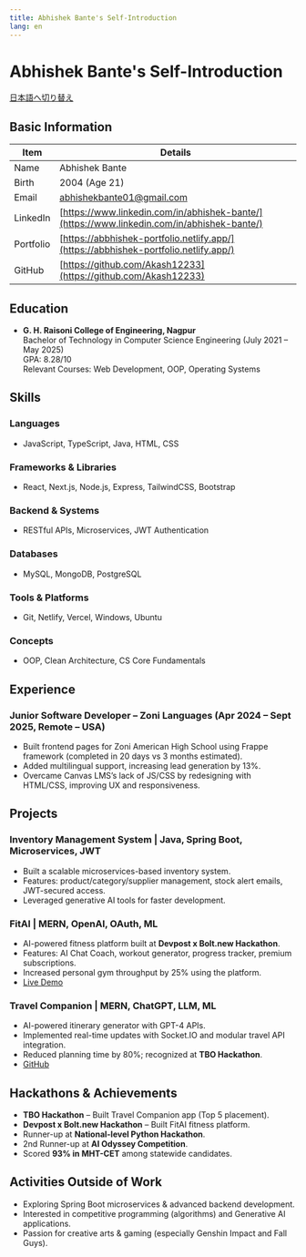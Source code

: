 ```yaml
---
title: Abhishek Bante's Self-Introduction
lang: en
---
```


# Abhishek Bante's Self-Introduction

[日本語へ切り替え](../ja/)

## Basic Information

| Item | Details |
| --- | --- |
| Name | Abhishek Bante |
| Birth | 2004 (Age 21) |
| Email | [abhishekbante01@gmail.com](mailto:abhishekbante01@gmail.com) |
| LinkedIn | [https://www.linkedin.com/in/abhishek-bante/](https://www.linkedin.com/in/abhishek-bante/) |
| Portfolio | [https://abbhishek-portfolio.netlify.app/](https://abbhishek-portfolio.netlify.app/) |
| GitHub | [https://github.com/Akash12233](https://github.com/Akash12233) |

## Education

- **G. H. Raisoni College of Engineering, Nagpur**  
  Bachelor of Technology in Computer Science Engineering (July 2021 – May 2025)  
  GPA: 8.28/10  
  Relevant Courses: Web Development, OOP, Operating Systems

## Skills

### Languages
- JavaScript, TypeScript, Java, HTML, CSS

### Frameworks & Libraries
- React, Next.js, Node.js, Express, TailwindCSS, Bootstrap

### Backend & Systems
- RESTful APIs, Microservices, JWT Authentication

### Databases
- MySQL, MongoDB, PostgreSQL

### Tools & Platforms
- Git, Netlify, Vercel, Windows, Ubuntu

### Concepts
- OOP, Clean Architecture, CS Core Fundamentals

## Experience

### Junior Software Developer – Zoni Languages (Apr 2024 – Sept 2025, Remote – USA)
- Built frontend pages for Zoni American High School using Frappe framework (completed in 20 days vs 3 months estimated).  
- Added multilingual support, increasing lead generation by 13%.  
- Overcame Canvas LMS’s lack of JS/CSS by redesigning with HTML/CSS, improving UX and responsiveness.  

## Projects

### Inventory Management System | Java, Spring Boot, Microservices, JWT
- Built a scalable microservices-based inventory system.  
- Features: product/category/supplier management, stock alert emails, JWT-secured access.  
- Leveraged generative AI tools for faster development.  

### FitAI | MERN, OpenAI, OAuth, ML  
- AI-powered fitness platform built at **Devpost x Bolt.new Hackathon**.  
- Features: AI Chat Coach, workout generator, progress tracker, premium subscriptions.  
- Increased personal gym throughput by 25% using the platform.  
- [Live Demo](https://gymfitai.netlify.app/)  

### Travel Companion | MERN, ChatGPT, LLM, ML  
- AI-powered itinerary generator with GPT-4 APIs.  
- Implemented real-time updates with Socket.IO and modular travel API integration.  
- Reduced planning time by 80%; recognized at **TBO Hackathon**.  
- [GitHub](https://github.com/Akash12233/TBO_hackathon)  

## Hackathons & Achievements

- **TBO Hackathon** – Built Travel Companion app (Top 5 placement).  
- **Devpost x Bolt.new Hackathon** – Built FitAI fitness platform.  
- Runner-up at **National-level Python Hackathon**.  
- 2nd Runner-up at **AI Odyssey Competition**.  
- Scored **93% in MHT-CET** among statewide candidates.  

## Activities Outside of Work

- Exploring Spring Boot microservices & advanced backend development.  
- Interested in competitive programming (algorithms) and Generative AI applications.  
- Passion for creative arts & gaming (especially Genshin Impact and Fall Guys).  
